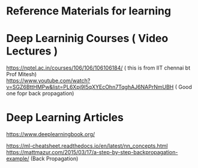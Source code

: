 # Reference Materials for learning
# Deep Learninig Courses ( Video Lectures ) 
https://nptel.ac.in/courses/106/106/106106184/  ( this is from IIT chennai bt Prof Mitesh)  
https://www.youtube.com/watch?v=SGZ6BttHMPw&list=PL6Xpj9I5qXYEcOhn7TqghAJ6NAPrNmUBH ( Good one fopr back propagation)










# Deep Learning Articles 
https://www.deeplearningbook.org/ 

https://ml-cheatsheet.readthedocs.io/en/latest/nn_concepts.html
https://mattmazur.com/2015/03/17/a-step-by-step-backpropagation-example/   (Back Propagation)
